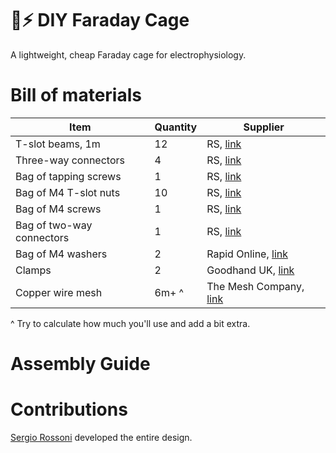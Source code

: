 # 🔬⚡️ DIY Faraday Cage
A lightweight, cheap Faraday cage for electrophysiology.

# Bill of materials
| Item                      | Quantity | Supplier                                                                                                                                                                                                                                                                                                                   |
|---------------------------|----------|----------------------------------------------------------------------------------------------------------------------------------------------------------------------------------------------------------------------------------------------------------------------------------------------------------------------------|
| T-slot beams, 1m          | 12       | RS, [link](https://uk.rs-online.com/web/p/tubing-and-profile-struts/7613280)                                                                                                                                                                                                                                               |
| Three-way connectors      | 4        | RS, [link](https://uk.rs-online.com/web/p/connecting-components/7675575)                                                                                                                                                                                                                                                   |
| Bag of tapping screws     | 1        | RS, [link](https://uk.rs-online.com/web/p/connecting-components/4667304)                                                                                                                                                                                                                                                   |
| Bag of M4 T-slot nuts     | 10       | RS, [link](https://uk.rs-online.com/web/p/connecting-components/7675525)                                                                                                                                                                                                                                                   |
| Bag of M4 screws          | 1        | RS, [link](https://uk.rs-online.com/web/p/machine-screws/0560697)                                                                                                                                                                                                                                                          |
| Bag of two-way connectors | 1        | RS, [link](https://uk.rs-online.com/web/p/connecting-components/1809137)                                                                                                                                                                                                                                                   |
| Bag of M4 washers         | 2        | Rapid Online, [link](https://www.rapidonline.com/Catalogue/Search?Query=Toolcraft%20194725%20Steel%20Washers%20%20Form%20A%20DIN%209021%20M4%20Pack%20Of%20100)                                                                                                                                                            |
| Clamps                    | 2        | Goodhand UK, [link](https://www.goodhanduk.co.uk/Catalogue/Standard-Parts/Clamping-Levers-Tension-Levers-Cam-Levers/Cam-Levers/K0647-Adjustable-Cam-Levers-In-Stainless-Steel-Sizes-M3-M10/K0647-Adjustable-Cam-Levers-In-Stainless-Steel-M4-Threads/Adjustable-Cam-Lever-In-Stainless-Steel-Size-9-M4X15-K06479512004X15) |
| Copper wire mesh          | 6m+ ^     | The Mesh Company, [link](https://themeshcompany.com/product/pure-copper-99-9-woven-wire-mesh-0-263mm-hole-0-16mm-wire-60-lpi/?attribute_pa_sheet-size=5m-x-1000mm)                                                                                                                                                         |

^ Try to calculate how much you'll use and add a bit extra.
# Assembly Guide


# Contributions
[Sergio Rossoni](https://orcid.org/0000-0003-0709-9173) developed the entire design. 
